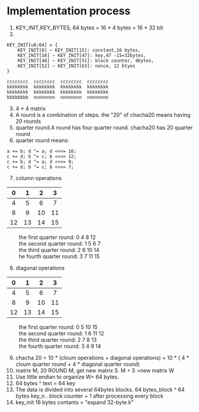 # Implementation process
1. KEY_INIT,KEY_BYTES, 64 bytes = 16 * 4 bytes = 16 * 32 bit
2. 
```
KEY_INIT[u8;64] = {
    KEY_INIT[0] ~ KEY_INIT[15]: constant,16 bytes,
    KEY_INIT[16] ~ KEY_INIT[47]: key,47 -15=32bytes, 
    KEY_INIT[48] ~ KEY_INIT[51]: block counter, 4bytes,
    KEY_INIT[52] ~ KEY_INIT[63]: nonce, 12 btyes
}
```
```
cccccccc  cccccccc  cccccccc  cccccccc
kkkkkkkk  kkkkkkkk  kkkkkkkk  kkkkkkkk
kkkkkkkk  kkkkkkkk  kkkkkkkk  kkkkkkkk
bbbbbbbb  nnnnnnnn  nnnnnnnn  nnnnnnnn
```
3.  4 * 4 matrix
4.  A round is a combination of steps. the "20" of chacha20 means having 20 rounds
5. quarter round.A round has four quarter round. chacha20 has 20 quarter round
6. quarter round means:
```
a += b; d ^= a; d <<<= 16;
c += d; b ^= c; b <<<= 12;
c += b; d ^= a; d <<<= 8;
c += d; b ^= c; b <<<= 7;
```
7. column operations

| 0    | 1    | 2    | 3    |
| :--: | :--: | :--: | :--: |
| 4    |  5   | 6    | 7    |
| 8    |  9   | 10   | 11   |
| 12   | 13   | 14   | 15   |

 &emsp; &emsp;the first quarter round: 0 4 8 12  <br />
 &emsp; &emsp;the second quarter round: 1 5 6 7  <br />
 &emsp; &emsp;the third quarter round: 2 6 10 14 <br />
 &emsp; &emsp;he fourth quarter round: 3 7 11 15 <br />

8. diagonal operations

| 0    | 1    | 2    | 3    |
| :--: | :--: | :--: | :--: |
| 4    |  5   | 6    | 7    |
| 8    |  9   | 10   | 11   |
| 12   | 13   | 14   | 15   |

 &emsp; &emsp;the first quarter round: 0 5 10 15 <br />
 &emsp; &emsp;the second quarter round: 1 6 11 12 <br />
 &emsp; &emsp;the third quarter round: 2 7 8 13 <br />
 &emsp; &emsp;the fourth quarter round: 3 4 9 14 <br />

9. chacha 20 = 10 * (cloum operations + diagonal operations) = 10 * ( 4 * cloum quarter round + 4 * diagonal quarter round)
10. matrix M, 20 ROUND M, get new matrix S. M + S =new matrix W
11. Use little endian to organize W= 64 bytes.
12. 64 bytes ^ text = 64 key
13. The data is divided into several 64bytes blocks. 64 bytes_block ^ 64 bytes key_n . block counter + 1  after processing every block
14. key_init  16 bytes contants = "expand 32-byte k"

